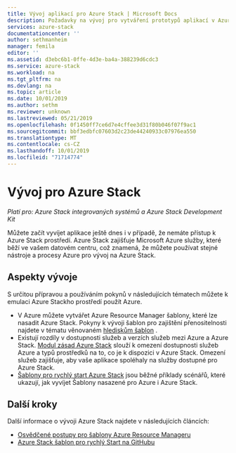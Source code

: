 ```yaml
---
title: Vývoj aplikací pro Azure Stack | Microsoft Docs
description: Požadavky na vývoj pro vytváření prototypů aplikací v Azure Stack pomocí služeb Azure.
services: azure-stack
documentationcenter: ''
author: sethmanheim
manager: femila
editor: ''
ms.assetid: d3ebc6b1-0ffe-4d3e-ba4a-388239d6cdc3
ms.service: azure-stack
ms.workload: na
ms.tgt_pltfrm: na
ms.devlang: na
ms.topic: article
ms.date: 10/01/2019
ms.author: sethm
ms.reviewer: unknown
ms.lastreviewed: 05/21/2019
ms.openlocfilehash: 0f1450ff7ce6d7e4cffee3d31f80b046f07f9ac1
ms.sourcegitcommit: bbf3edbfc07603d2c23de44240933c07976ea550
ms.translationtype: MT
ms.contentlocale: cs-CZ
ms.lasthandoff: 10/01/2019
ms.locfileid: "71714774"
---
```

# <a name="develop-for-azure-stack"></a>Vývoj pro Azure Stack

*Platí pro: Azure Stack integrovaných systémů a Azure Stack Development Kit*

Můžete začít vyvíjet aplikace ještě dnes i v případě, že nemáte přístup k Azure Stack prostředí. Azure Stack zajišťuje Microsoft Azure služby, které běží ve vašem datovém centru, což znamená, že můžete používat stejné nástroje a procesy Azure pro vývoj na Azure Stack.

## <a name="development-considerations"></a>Aspekty vývoje

S určitou přípravou a používáním pokynů v následujících tématech můžete k emulaci Azure Stackho prostředí použít Azure.

* V Azure můžete vytvářet Azure Resource Manager šablony, které lze nasadit Azure Stack. Pokyny k vývoji šablon pro zajištění přenositelnosti najdete v tématu věnovaném [hlediskům šablon](azure-stack-develop-templates.md) .
* Existují rozdíly v dostupnosti služeb a verzích služeb mezi Azure a Azure Stack. [Modul zásad Azure Stack](azure-stack-policy-module.md) slouží k omezení dostupnosti služeb Azure a typů prostředků na to, co je k dispozici v Azure Stack. Omezení služeb zajišťuje, aby vaše aplikace spoléhaly na služby dostupné pro Azure Stack.
* [Šablony pro rychlý start Azure Stack](https://github.com/Azure/AzureStack-QuickStart-Templates) jsou běžné příklady scénářů, které ukazují, jak vyvíjet Šablony nasazené pro Azure i Azure Stack.

## <a name="next-steps"></a>Další kroky

Další informace o vývoji Azure Stack najdete v následujících článcích:

* [Osvědčené postupy pro šablony Azure Resource Manageru](azure-stack-develop-templates.md)
* [Azure Stack šablon pro rychlý Start na GitHubu](https://github.com/Azure/AzureStack-QuickStart-Templates)
